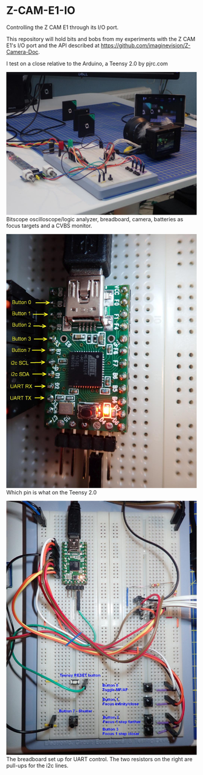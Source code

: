 # Z-CAM-E1-IO
Controlling the Z CAM E1 through its I/O port.

This repository will hold bits and bobs from my experiments with the Z CAM E1's I/O port
and the API described at https://github.com/imaginevision/Z-Camera-Doc.

I test on a close relative to the Arduino, a Teensy 2.0 by pjrc.com

![My test setup](Test_setup.jpg)
Bitscope oscilloscope/logic analyzer, breadboard, camera, batteries as focus targets and a CVBS monitor.

![Connections on the Teensy](Connections_Teensy.jpg)
Which pin is what on the Teensy 2.0

![The breadboard](Breadboard.jpg)
The breadboard set up for UART control.
The two resistors on the right are pull-ups for the i2c lines.

